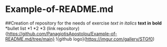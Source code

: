 # Example-of-README.md
##Creation of repository for the needs of exercise
*text in italics*
**text in bold**
*bullet list
*1
*2
*3
(link repository){https://github.com/PanagiotisApostolou/Example-of-README.md/tree/main}
!{github logo}(https://imgur.com/gallery/STGf0)
